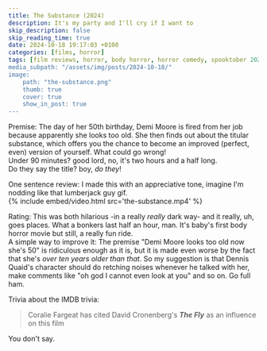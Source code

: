 ```yaml
---
title: The Substance (2024)
description: It's my party and I'll cry if I want to
skip_description: false
skip_reading_time: true
date: 2024-10-18 19:17:03 +0100
categories: [films, horror]
tags: [film reviews, horror, body horror, horror comedy, spooktober 2024, the writer's barely-disguised fetish, buttsploitation, they say the title]
media_subpath: "/assets/img/posts/2024-10-18/"
image:
    path: "the-substance.png"
    thumb: true
    cover: true
    show_in_post: true
---
```

<span class="reviewsection">Premise:</span> The day of her 50th birthday, Demi Moore is fired from her job because apparently she looks too old. She then finds out about the titular substance, which offers you the chance to become an improved (perfect, even) version of yourself. What could go wrong!<br/>
<span class="reviewsection">Under 90 minutes?</span> good lord, no, it's two hours and a half long.<br/>
<span class="reviewsection">Do they say the title?</span> boy, *do they*!

<span class="reviewsection">One sentence review:</span> I made this with an appreciative tone, imagine I'm nodding like that lumberjack guy gif.<br/>
{% include embed/video.html src='the-substance.mp4' %}

<span class="reviewsection">Rating:</span> This was both hilarious -in a really *really* dark way- and it really, uh, goes places. What a bonkers last half an hour, man. It's baby's first body horror movie but still, a really fun ride.<br/>
<span class="reviewsection">A simple way to improve it:</span> The premise "Demi Moore looks too old now she's 50" is ridiculous enough as it is, but it is made even worse by the fact that she's *over ten years older than that*. So my suggestion is that Dennis Quaid's character should do retching noises whenever he talked with her, make comments like "oh god I cannot even look at you" and so on. Go full ham.

<span class="reviewsection">Trivia about the IMDB trivia:</span>
> Coralie Fargeat has cited David Cronenberg's ***The Fly*** as an influence on this film

You don't say.